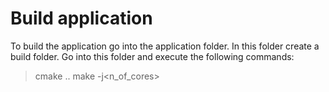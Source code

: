 # Build application

To build the application go into the application folder. In this folder create a build folder. Go into this folder and execute the following commands:

> cmake ..
> make -j<n_of_cores>

